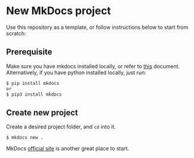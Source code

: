 # New MkDocs project

Use this repository as a template, or follow instructions below to start from scratch:

## Prerequisite

Make sure you have mkdocs installed locally, or refer to [this](local-development.md) document.
Alternatively, if you have python installed locally, just run:

```sh
$ pip install mkdocs
or
$ pip3 install mkdocs
```

## Create new project

Create a desired project folder, and `cd` into it.

```
$ mkdocs new .
```

MkDocs [official site](https://www.mkdocs.org/getting-started/) is another great place to start.
